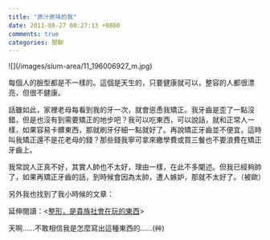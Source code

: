 ```yaml
---
title: "原汁原味的我"
date: 2011-08-27 00:27:13 +0800
comments: true
categories: 閒聊
---
```

<p>![](/images/slum-area/11_196006927_m.jpg)</p><p>每個人的臉型都是不一樣的。這個是天生的，只要健康就可以，整容的人都很漂亮，但很不健康。</p><p>話雖如此，家裡老母每看到我的牙一次，就會慫恿我矯正。我牙齒是歪了一點沒錯，但是也沒有到需要矯正的地步吧？我可以吃東西，可以說話，就和正常人一樣，如果容易卡髒東西，那就刷牙仔細一點就好了。再說矯正牙齒並不便宜，這時叫我矯正還不是花老母的錢？那些錢我寧可拿來繳學費或買三餐也不要浪費在矯正牙齒上。</p><p>我常說人正真不好，其實人帥也不太好，理由一樣，在此不多闡述。但我已經夠帥了，如果再矯正牙齒的話，到時候會因為太帥，遭人嫉妒，那就不太好了。（被歐）</p><p>另外我也找到了我小時候的文章：</p><p>延伸閱讀：&lt;<a href="http://blog.xuite.net/funnyfamily/tonyjan/9360374">整形，是貴族社會在玩的東西</a>&gt;</p><p>天啊&hellip;&hellip;不敢相信我是怎麼寫出這種東西的&hellip;&hellip;(艸)</p>
